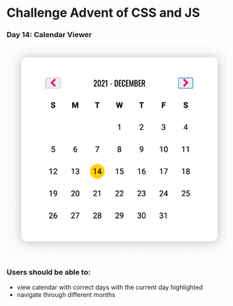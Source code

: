 # Challenge Advent of CSS and JS

### Day 14: Calendar Viewer

![calendar viewer](/images/day14.png "Calendar Viewer")

### Users should be able to:

* view calendar with correct days with the current day highlighted
* navigate through different months